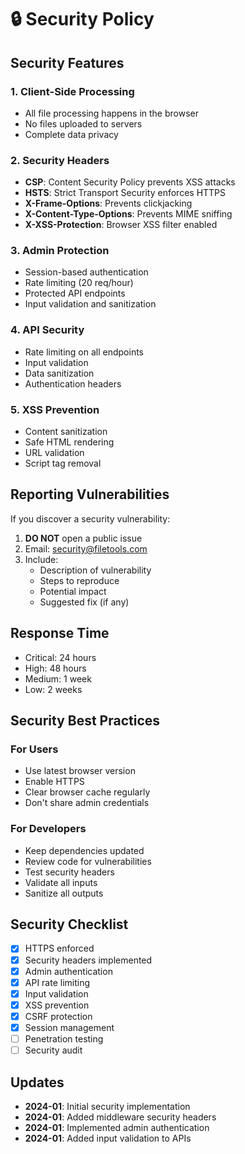 # 🔒 Security Policy

## Security Features

### 1. Client-Side Processing
- All file processing happens in the browser
- No files uploaded to servers
- Complete data privacy

### 2. Security Headers
- **CSP**: Content Security Policy prevents XSS attacks
- **HSTS**: Strict Transport Security enforces HTTPS
- **X-Frame-Options**: Prevents clickjacking
- **X-Content-Type-Options**: Prevents MIME sniffing
- **X-XSS-Protection**: Browser XSS filter enabled

### 3. Admin Protection
- Session-based authentication
- Rate limiting (20 req/hour)
- Protected API endpoints
- Input validation and sanitization

### 4. API Security
- Rate limiting on all endpoints
- Input validation
- Data sanitization
- Authentication headers

### 5. XSS Prevention
- Content sanitization
- Safe HTML rendering
- URL validation
- Script tag removal

## Reporting Vulnerabilities

If you discover a security vulnerability:

1. **DO NOT** open a public issue
2. Email: security@filetools.com
3. Include:
   - Description of vulnerability
   - Steps to reproduce
   - Potential impact
   - Suggested fix (if any)

## Response Time

- Critical: 24 hours
- High: 48 hours
- Medium: 1 week
- Low: 2 weeks

## Security Best Practices

### For Users
- Use latest browser version
- Enable HTTPS
- Clear browser cache regularly
- Don't share admin credentials

### For Developers
- Keep dependencies updated
- Review code for vulnerabilities
- Test security headers
- Validate all inputs
- Sanitize all outputs

## Security Checklist

- [x] HTTPS enforced
- [x] Security headers implemented
- [x] Admin authentication
- [x] API rate limiting
- [x] Input validation
- [x] XSS prevention
- [x] CSRF protection
- [x] Session management
- [ ] Penetration testing
- [ ] Security audit

## Updates

- **2024-01**: Initial security implementation
- **2024-01**: Added middleware security headers
- **2024-01**: Implemented admin authentication
- **2024-01**: Added input validation to APIs
